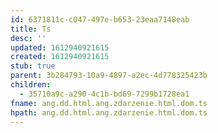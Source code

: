 ```yaml
---
id: 6371811c-c047-497e-b653-23eaa7148eab
title: Ts
desc: ''
updated: 1612940921615
created: 1612940921615
stub: true
parent: 3b284793-10a9-4897-a2ec-4d778325423b
children:
  - 35710a9c-a290-4c1b-bd69-7299b1728ea1
fname: ang.dd.html.ang.zdarzenie.html.dom.ts
hpath: ang.dd.html.ang.zdarzenie.html.dom.ts
---
```




